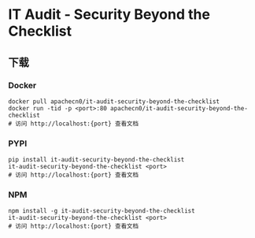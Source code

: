 # IT Audit - Security Beyond the Checklist

## 下载

### Docker

```
docker pull apachecn0/it-audit-security-beyond-the-checklist
docker run -tid -p <port>:80 apachecn0/it-audit-security-beyond-the-checklist
# 访问 http://localhost:{port} 查看文档
```

### PYPI

```
pip install it-audit-security-beyond-the-checklist
it-audit-security-beyond-the-checklist <port>
# 访问 http://localhost:{port} 查看文档
```

### NPM

```
npm install -g it-audit-security-beyond-the-checklist
it-audit-security-beyond-the-checklist <port>
# 访问 http://localhost:{port} 查看文档
```